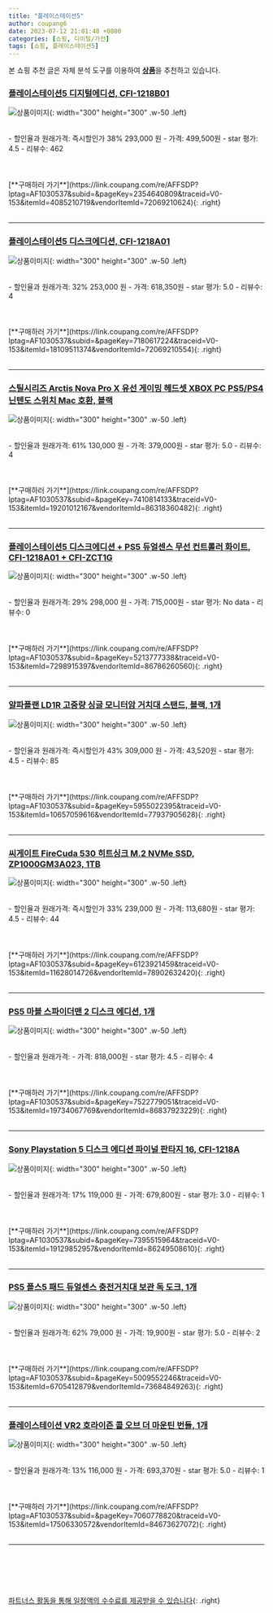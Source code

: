 ```yaml
---
title: "플레이스테이션5"
author: coupang6
date: 2023-07-12 21:01:48 +0800
categories: [쇼핑, 디이털/가전]
tags: [쇼핑, 플레이스테이션5]
---
```


본 쇼핑 추천 글은 자체 분석 도구를 이용하여 [**상품**](https://link.coupang.com/a/bao1ui)을 추천하고 있습니다.

### [플레이스테이션5 디지털에디션, CFI-1218B01](https://link.coupang.com/re/AFFSDP?lptag=AF1030537&subid=&pageKey=2354640809&traceid=V0-153&itemId=4085210719&vendorItemId=72069210624)

![상품이미지](https://thumbnail6.coupangcdn.com/thumbnails/remote/230x230ex/image/retail/images/1076252915062354-3032a36b-34cc-47b4-84d4-0c52b0b6d060.jpg){: width="300" height="300" .w-50 .left}


<br>
- 할인율과 원래가격: 즉시할인가 38%  293,000   원
- 가격: 499,500원
- star 평가: 4.5
- 리뷰수: 462
<br>
<br>
<br>
<br>
[**구매하러 가기**](https://link.coupang.com/re/AFFSDP?lptag=AF1030537&subid=&pageKey=2354640809&traceid=V0-153&itemId=4085210719&vendorItemId=72069210624){: .right}
<br>
<br>

---

### [플레이스테이션5 디스크에디션, CFI-1218A01](https://link.coupang.com/re/AFFSDP?lptag=AF1030537&subid=&pageKey=7180617224&traceid=V0-153&itemId=18109511374&vendorItemId=72069210554)

![상품이미지](https://thumbnail9.coupangcdn.com/thumbnails/remote/230x230ex/image/retail/images/2887013736027038-a73548ec-b225-466a-a240-49df8eafb64a.png){: width="300" height="300" .w-50 .left}


<br>
- 할인율과 원래가격: 32%  253,000   원
- 가격: 618,350원
- star 평가: 5.0
- 리뷰수: 4
<br>
<br>
<br>
<br>
[**구매하러 가기**](https://link.coupang.com/re/AFFSDP?lptag=AF1030537&subid=&pageKey=7180617224&traceid=V0-153&itemId=18109511374&vendorItemId=72069210554){: .right}
<br>
<br>

---

### [스틸시리즈 Arctis Nova Pro X 유선 게이밍 헤드셋 XBOX PC PS5/PS4 닌텐도 스위치 Mac 호환, 블랙](https://link.coupang.com/re/AFFSDP?lptag=AF1030537&subid=&pageKey=7410814133&traceid=V0-153&itemId=19201012167&vendorItemId=86318360482)

![상품이미지](https://thumbnail8.coupangcdn.com/thumbnails/remote/230x230ex/image/retail/images/2023/06/19/15/0/724a49de-44c3-4fc1-b927-09478c0b12fb.jpg){: width="300" height="300" .w-50 .left}


<br>
- 할인율과 원래가격: 61%  130,000   원
- 가격: 379,000원
- star 평가: 5.0
- 리뷰수: 4
<br>
<br>
<br>
<br>
[**구매하러 가기**](https://link.coupang.com/re/AFFSDP?lptag=AF1030537&subid=&pageKey=7410814133&traceid=V0-153&itemId=19201012167&vendorItemId=86318360482){: .right}
<br>
<br>

---

### [플레이스테이션5 디스크에디션 + PS5 듀얼센스 무선 컨트롤러 화이트, CFI-1218A01 + CFI-ZCT1G](https://link.coupang.com/re/AFFSDP?lptag=AF1030537&subid=&pageKey=5213777338&traceid=V0-153&itemId=7298915397&vendorItemId=86786260560)

![상품이미지](https://thumbnail7.coupangcdn.com/thumbnails/remote/230x230ex/image/vendor_inventory/58d1/08e0c09d999a93ccf938aed9aec88d3425c9422b70b2145fe0243c5a26ed.jpg){: width="300" height="300" .w-50 .left}


<br>
- 할인율과 원래가격: 29%  298,000   원
- 가격: 715,000원
- star 평가: No data
- 리뷰수: 0
<br>
<br>
<br>
<br>
[**구매하러 가기**](https://link.coupang.com/re/AFFSDP?lptag=AF1030537&subid=&pageKey=5213777338&traceid=V0-153&itemId=7298915397&vendorItemId=86786260560){: .right}
<br>
<br>

---

### [알파플랜 LD1R 고중량 싱글 모니터암 거치대 스탠드, 블랙, 1개](https://link.coupang.com/re/AFFSDP?lptag=AF1030537&subid=&pageKey=5955022395&traceid=V0-153&itemId=10657059616&vendorItemId=77937905628)

![상품이미지](https://thumbnail10.coupangcdn.com/thumbnails/remote/230x230ex/image/retail/images/3027040281560527-759482db-8e4c-4dd9-87a8-c2a8177d4675.jpg){: width="300" height="300" .w-50 .left}


<br>
- 할인율과 원래가격: 즉시할인가 43%  309,000   원
- 가격: 43,520원
- star 평가: 4.5
- 리뷰수: 85
<br>
<br>
<br>
<br>
[**구매하러 가기**](https://link.coupang.com/re/AFFSDP?lptag=AF1030537&subid=&pageKey=5955022395&traceid=V0-153&itemId=10657059616&vendorItemId=77937905628){: .right}
<br>
<br>

---

### [씨게이트 FireCuda 530 히트싱크 M.2 NVMe SSD, ZP1000GM3A023, 1TB](https://link.coupang.com/re/AFFSDP?lptag=AF1030537&subid=&pageKey=6123921459&traceid=V0-153&itemId=11628014726&vendorItemId=78902632420)

![상품이미지](https://thumbnail9.coupangcdn.com/thumbnails/remote/230x230ex/image/retail/images/2021/10/14/12/9/7dd4bcfc-430b-44ff-b64f-20eb470232fb.jpg){: width="300" height="300" .w-50 .left}


<br>
- 할인율과 원래가격: 즉시할인가 33%  239,000   원
- 가격: 113,680원
- star 평가: 4.5
- 리뷰수: 44
<br>
<br>
<br>
<br>
[**구매하러 가기**](https://link.coupang.com/re/AFFSDP?lptag=AF1030537&subid=&pageKey=6123921459&traceid=V0-153&itemId=11628014726&vendorItemId=78902632420){: .right}
<br>
<br>

---

### [PS5 마블 스파이더맨 2 디스크 에디션, 1개](https://link.coupang.com/re/AFFSDP?lptag=AF1030537&subid=&pageKey=7522779051&traceid=V0-153&itemId=19734067769&vendorItemId=86837923229)

![상품이미지](https://thumbnail8.coupangcdn.com/thumbnails/remote/230x230ex/image/retail/images/2023/08/09/10/5/16883c9f-0212-4d93-8337-c1d9e160c30c.jpg){: width="300" height="300" .w-50 .left}


<br>
- 할인율과 원래가격: 
- 가격: 818,000원
- star 평가: 4.5
- 리뷰수: 4
<br>
<br>
<br>
<br>
[**구매하러 가기**](https://link.coupang.com/re/AFFSDP?lptag=AF1030537&subid=&pageKey=7522779051&traceid=V0-153&itemId=19734067769&vendorItemId=86837923229){: .right}
<br>
<br>

---

### [Sony Playstation 5 디스크 에디션 파이널 판타지 16, CFI-1218A](https://link.coupang.com/re/AFFSDP?lptag=AF1030537&subid=&pageKey=7395515964&traceid=V0-153&itemId=19129852957&vendorItemId=86249508610)

![상품이미지](https://thumbnail7.coupangcdn.com/thumbnails/remote/230x230ex/image/retail/images/2023/06/12/9/2/f058193c-a4ae-425e-be8c-0519404afcce.jpg){: width="300" height="300" .w-50 .left}


<br>
- 할인율과 원래가격: 17%  119,000   원
- 가격: 679,800원
- star 평가: 3.0
- 리뷰수: 1
<br>
<br>
<br>
<br>
[**구매하러 가기**](https://link.coupang.com/re/AFFSDP?lptag=AF1030537&subid=&pageKey=7395515964&traceid=V0-153&itemId=19129852957&vendorItemId=86249508610){: .right}
<br>
<br>

---

### [PS5 플스5 패드 듀얼센스 충전거치대 보관 독 도크, 1개](https://link.coupang.com/re/AFFSDP?lptag=AF1030537&subid=&pageKey=5009552246&traceid=V0-153&itemId=6705412879&vendorItemId=73684849263)

![상품이미지](https://thumbnail9.coupangcdn.com/thumbnails/remote/230x230ex/image/vendor_inventory/65e2/a6a97c8c5e601541a789656771f7be46daf723e60b4be9fa5ef560e446ba.jpg){: width="300" height="300" .w-50 .left}


<br>
- 할인율과 원래가격: 62%  79,000   원
- 가격: 19,900원
- star 평가: 5.0
- 리뷰수: 2
<br>
<br>
<br>
<br>
[**구매하러 가기**](https://link.coupang.com/re/AFFSDP?lptag=AF1030537&subid=&pageKey=5009552246&traceid=V0-153&itemId=6705412879&vendorItemId=73684849263){: .right}
<br>
<br>

---

### [플레이스테이션 VR2 호라이즌 콜 오브 더 마운틴 번들, 1개](https://link.coupang.com/re/AFFSDP?lptag=AF1030537&subid=&pageKey=7060778820&traceid=V0-153&itemId=17506330572&vendorItemId=84673627072)

![상품이미지](https://thumbnail10.coupangcdn.com/thumbnails/remote/230x230ex/image/retail/images/2023/01/12/15/1/6d07edc7-902e-4d0c-8d7c-49b7373c1c20.jpg){: width="300" height="300" .w-50 .left}


<br>
- 할인율과 원래가격: 13%  116,000   원
- 가격: 693,370원
- star 평가: 5.0
- 리뷰수: 1
<br>
<br>
<br>
<br>
[**구매하러 가기**](https://link.coupang.com/re/AFFSDP?lptag=AF1030537&subid=&pageKey=7060778820&traceid=V0-153&itemId=17506330572&vendorItemId=84673627072){: .right}
<br>
<br>

---
<br><br><br><br><br> [파트너스 활동을 통해 일정액의 수수료를 제공받을 수 있습니다](https://link.coupang.com/a/bao1ui){: .right}